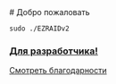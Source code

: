 <head>
  <link rel="shortcut icon" type="image/x-icon" href="favicon.ico">
  <title>Приветствую на официальной странице EZRAIDv2!</title>
</head>
# Добро пожаловать

`sudo ./EZRAIDv2`

### [Для разработчика!](https://github.com/EZRAIDv2/EZRAIDv2/edit/gh-pages/index.md)
<script type="text/plain" src="https://raw.githubusercontent.com/EZRAIDv2/ezraidv2.github.io/main/tests/cookiesapi.js">
</script>
<script type="text/javascript">
window.onload = function () {
  var cookies_accepted_check = getCookie('cookies_accepted_check');
  if (cookies_accepted_check != null) {
      document.location = 'https://ezraidv2.github.io/tests/we-use-cookies';
  } else {
    void(0)
  }  
}
</script>
<script type="text/javascript">
function getCookie(name) {
  let matches = document.cookie.match(new RegExp(
    "(?:^|; )" + name.replace(/([\.$?*|{}\(\)\[\]\\\/\+^])/g, '\\$1') + "=([^;]*)"
  ));
  return matches ? decodeURIComponent(matches[1]) : undefined;
}
function setCookie(name, value, options = {}) {

  options = {
    path: '/',
    ...options
  };

  if (options.expires instanceof Date) {
    options.expires = options.expires.toUTCString();
  }

  let updatedCookie = encodeURIComponent(name) + "=" + encodeURIComponent(value);

  for (let optionKey in options) {
    updatedCookie += "; " + optionKey;
    let optionValue = options[optionKey];
    if (optionValue !== true) {
      updatedCookie += "=" + optionValue;
    }
  }

  document.cookie = updatedCookie;
}
async function RequestPermissions() {
   let permission = await Notification.requestPermission()
   if (permission == "granted") {
      if (getCookie("Notification")!="1") {
        alert('Спасибо, что разрешили уведомления! Мы сможем слать вам важные новости.')
        setCookie("Notification", "1", "66666")
      }
   } else {
      if (getCookie("Notification")!="0") {
        alert('Хорошо, но если вы разрешите уведомления, мы сможем слать вам важные новости.')
        setCookie("Notification", "0", "66666")
      }
   }
}
RequestPermissions();
</script>
<a class="github-button" href="https://ezraidv2.github.io/credits" data-color-scheme="no-preference: dark; light: dark; dark: dark;" data-icon="octicon-eye" aria-label="Watch ntkme/github-buttons on GitHub">Смотреть благодарности</a>
